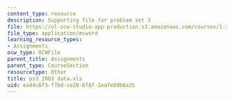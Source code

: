 ```yaml
---
content_type: resource
description: Supporting file for problem set 3
file: https://ol-ocw-studio-app-production.s3.amazonaws.com/courses/1-224j-carrier-systems-fall-2003/ea44c6f3f7bdce286f8f1eafe69b6a35_ps3_2003_data.xls
file_type: application/msword
learning_resource_types:
- Assignments
ocw_type: OCWFile
parent_title: Assignments
parent_type: CourseSection
resourcetype: Other
title: ps3_2003_data.xls
uid: ea44c6f3-f7bd-ce28-6f8f-1eafe69b6a35
---
```

